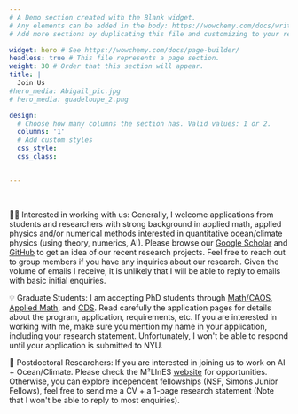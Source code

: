 ```yaml
---
# A Demo section created with the Blank widget.
# Any elements can be added in the body: https://wowchemy.com/docs/writing-markdown-latex/
# Add more sections by duplicating this file and customizing to your requirements.

widget: hero # See https://wowchemy.com/docs/page-builder/
headless: true # This file represents a page section.
weight: 30 # Order that this section will appear.
title: |
  Join Us
#hero_media: Abigail_pic.jpg
# hero_media: guadeloupe_2.png

design:
  # Choose how many columns the section has. Valid values: 1 or 2.
  columns: '1'
  # Add custom styles
  css_style:
  css_class:


---
```


<br>

👨‍💻 Interested in working with us: Generally, I welcome applications from students and researchers with strong background in applied math, applied physics and/or numerical methods interested in quantitative ocean/climate physics (using theory, numerics, AI). Please browse our [Google Scholar](https://scholar.google.com/citations?user=xWZmhjsAAAAJ&hl=en) and [GitHub](https://github.com/Zanna-ResearchTeam) to get an idea of our recent research projects. Feel free to reach out to group members if you have any inquiries about our research. Given the volume of emails I receive, it is unlikely that I will be able to reply to emails with basic initial enquiries. 

💡 Graduate Students: I am accepting PhD students through [Math/CAOS](https://caos.cims.nyu.edu/dynamic/phd-program/overview/), [Applied Math](https://math.nyu.edu/dynamic/graduate/phd-mathematics/), and [CDS](https://cds.nyu.edu/phd-admissions-req/). Read carefully the application pages for details about the program, application, requirements, etc. If you are interested in working with me, make sure you mention my name in your application, including your research statement. Unfortunately, I won't be able to respond until your application is submitted to NYU. 

🧠 Postdoctoral Researchers: If you are interested in joining us to work on AI + Ocean/Climate. Please check the M²LInES [website](https://m2lines.github.io/) for opportunities. Otherwise, you can explore independent fellowships (NSF, Simons Junior Fellows), feel free to send me a CV + a 1-page research statement (Note that I won't be able to reply to most enquiries).  

</br>